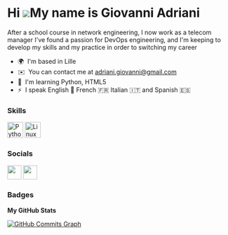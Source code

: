 Hi ![](https://user-images.githubusercontent.com/18350557/176309783-0785949b-9127-417c-8b55-ab5a4333674e.gif)My name is Giovanni Adriani
========================================================================================================================================

After a school course in network engineering, I now work as a telecom manager I've found a passion for DevOps engineering, and I'm keeping to develop my skills and my practice in order to switching my career

* 🌍  I'm based in Lille
* ✉️  You can contact me at [adriani.giovanni@gmail.com](mailto:adriani.giovanni@gmail.com)
* 🧠  I'm learning Python, HTML5
* ⚡  I speak English 🏴󠁧󠁢󠁥󠁮󠁧󠁿 French 🇫🇷 Italian 🇮🇹 and Spanish 🇪🇸

### Skills


<p align="left">
<a href="https://www.python.org/" target="_blank" rel="noreferrer"><img src="https://raw.githubusercontent.com/danielcranney/readme-generator/main/public/icons/skills/python-colored.svg" width="36" height="36" alt="Python" /></a>
<a href="https://linuxmint.com/" rel="nofollow"><img src="https://camo.githubusercontent.com/334c73c70525a119278c6c058f0ab81a2299d076e40ed8011fc5d229cc46321e/68747470733a2f2f63646e2d69636f6e732d706e672e666c617469636f6e2e636f6d2f3531322f363132342f363132343939352e706e67" width="36" height="36" alt="Linux" data-canonical-src="https://cdn-icons-png.flaticon.com/512/6124/6124995.png" style="max-width: 100%;"></a>
</p>


### Socials

<p align="left"> <a href="https://www.github.com/jax24fr" target="_blank" rel="noreferrer"><img src="https://raw.githubusercontent.com/danielcranney/readme-generator/main/public/icons/socials/github.svg" width="32" height="32" /></a> <a href="https://www.linkedin.com/in/adrianig" target="_blank" rel="noreferrer"><img src="https://raw.githubusercontent.com/danielcranney/readme-generator/main/public/icons/socials/linkedin.svg" width="32" height="32" /></a></p>

### Badges

<b>My GitHub Stats</b>

<a href="http://www.github.com/jax24fr"><img src="https://github-readme-activity-graph.cyclic.app/graph?username=jax24fr&bg_color=1c1917&color=ffffff&line=0891b2&point=ffffff&area_color=1c1917&area=true&hide_border=true&custom_title=GitHub%20Commits%20Graph" alt="GitHub Commits Graph" /></a>
